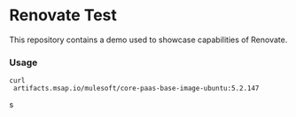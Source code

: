 # Renovate Test
This repository contains a demo used to showcase capabilities of Renovate.



### Usage

``` 
curl 
 artifacts.msap.io/mulesoft/core-paas-base-image-ubuntu:5.2.147
```
s